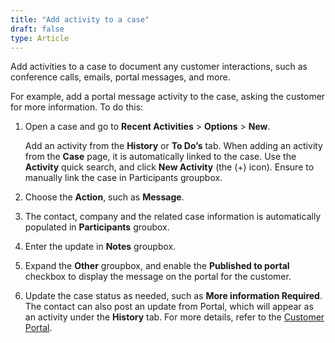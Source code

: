```yaml
---
title: "Add activity to a case"
draft: false
type: Article
---
```


Add activities to a case to document any customer interactions, such as conference calls, emails, portal messages, and more. 

For example, add a portal message activity to the case, asking the customer for more information. To do this: 

1.	Open a case and go to **Recent Activities** > **Options** > **New**. 

    Add an activity from the **History** or **To Do’s** tab. When adding an activity from the **Case** page, it is automatically linked to the case. 
    Use the **Activity** quick search, and click **New Activity** (the (+) icon). Ensure to manually link the case in Participants groupbox. 
2.	Choose the **Action**, such as **Message**. 
3.	The contact, company and the related case information is automatically populated in **Participants** groubox. 
4.	Enter the update in **Notes** groupbox. 
5.	Expand the **Other** groupbox, and enable the **Published to portal** checkbox to display the message on the portal for the customer. 
6.	Update the case status as needed, such as **More information Required**. 
The contact can also post an update from Portal, which will appear as an activity under the **History** tab. For more details, refer to the [Customer Portal](Customer-Service/Customer-Portal/contents.md).
